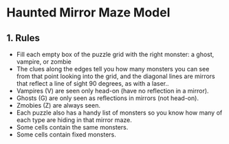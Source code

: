# Haunted Mirror Maze Model
## 1. Rules
- Fill each empty box of the puzzle grid with the right monster: a ghost, vampire, or zombie
- The clues along the edges tell you how many monsters you can see from that point looking into the grid, and the diagonal lines are mirrors that reflect a line of sight 90 degrees, as with a laser..
- Vampires (V) are seen only head-on (have no reflection in a mirror).
- Ghosts (G) are only seen as reflections in mirrors (not head-on).
- Zmobies (Z) are always seen.
- Each puzzle also has a handy list of monsters so you know how many of each type are hiding in that mirror maze.
- Some cells contain the same monsters.
- Some cells contain fixed monsters.
